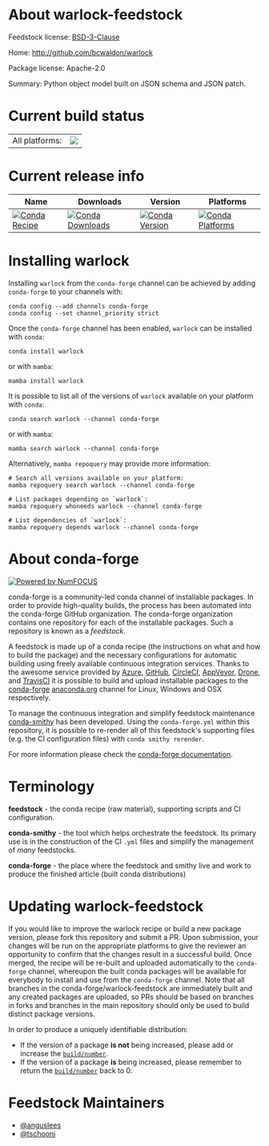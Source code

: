 About warlock-feedstock
=======================

Feedstock license: [BSD-3-Clause](https://github.com/conda-forge/warlock-feedstock/blob/main/LICENSE.txt)

Home: http://github.com/bcwaldon/warlock

Package license: Apache-2.0

Summary: Python object model built on JSON schema and JSON patch.

Current build status
====================


<table><tr><td>All platforms:</td>
    <td>
      <a href="https://dev.azure.com/conda-forge/feedstock-builds/_build/latest?definitionId=4457&branchName=main">
        <img src="https://dev.azure.com/conda-forge/feedstock-builds/_apis/build/status/warlock-feedstock?branchName=main">
      </a>
    </td>
  </tr>
</table>

Current release info
====================

| Name | Downloads | Version | Platforms |
| --- | --- | --- | --- |
| [![Conda Recipe](https://img.shields.io/badge/recipe-warlock-green.svg)](https://anaconda.org/conda-forge/warlock) | [![Conda Downloads](https://img.shields.io/conda/dn/conda-forge/warlock.svg)](https://anaconda.org/conda-forge/warlock) | [![Conda Version](https://img.shields.io/conda/vn/conda-forge/warlock.svg)](https://anaconda.org/conda-forge/warlock) | [![Conda Platforms](https://img.shields.io/conda/pn/conda-forge/warlock.svg)](https://anaconda.org/conda-forge/warlock) |

Installing warlock
==================

Installing `warlock` from the `conda-forge` channel can be achieved by adding `conda-forge` to your channels with:

```
conda config --add channels conda-forge
conda config --set channel_priority strict
```

Once the `conda-forge` channel has been enabled, `warlock` can be installed with `conda`:

```
conda install warlock
```

or with `mamba`:

```
mamba install warlock
```

It is possible to list all of the versions of `warlock` available on your platform with `conda`:

```
conda search warlock --channel conda-forge
```

or with `mamba`:

```
mamba search warlock --channel conda-forge
```

Alternatively, `mamba repoquery` may provide more information:

```
# Search all versions available on your platform:
mamba repoquery search warlock --channel conda-forge

# List packages depending on `warlock`:
mamba repoquery whoneeds warlock --channel conda-forge

# List dependencies of `warlock`:
mamba repoquery depends warlock --channel conda-forge
```


About conda-forge
=================

[![Powered by
NumFOCUS](https://img.shields.io/badge/powered%20by-NumFOCUS-orange.svg?style=flat&colorA=E1523D&colorB=007D8A)](https://numfocus.org)

conda-forge is a community-led conda channel of installable packages.
In order to provide high-quality builds, the process has been automated into the
conda-forge GitHub organization. The conda-forge organization contains one repository
for each of the installable packages. Such a repository is known as a *feedstock*.

A feedstock is made up of a conda recipe (the instructions on what and how to build
the package) and the necessary configurations for automatic building using freely
available continuous integration services. Thanks to the awesome service provided by
[Azure](https://azure.microsoft.com/en-us/services/devops/), [GitHub](https://github.com/),
[CircleCI](https://circleci.com/), [AppVeyor](https://www.appveyor.com/),
[Drone](https://cloud.drone.io/welcome), and [TravisCI](https://travis-ci.com/)
it is possible to build and upload installable packages to the
[conda-forge](https://anaconda.org/conda-forge) [anaconda.org](https://anaconda.org/)
channel for Linux, Windows and OSX respectively.

To manage the continuous integration and simplify feedstock maintenance
[conda-smithy](https://github.com/conda-forge/conda-smithy) has been developed.
Using the ``conda-forge.yml`` within this repository, it is possible to re-render all of
this feedstock's supporting files (e.g. the CI configuration files) with ``conda smithy rerender``.

For more information please check the [conda-forge documentation](https://conda-forge.org/docs/).

Terminology
===========

**feedstock** - the conda recipe (raw material), supporting scripts and CI configuration.

**conda-smithy** - the tool which helps orchestrate the feedstock.
                   Its primary use is in the construction of the CI ``.yml`` files
                   and simplify the management of *many* feedstocks.

**conda-forge** - the place where the feedstock and smithy live and work to
                  produce the finished article (built conda distributions)


Updating warlock-feedstock
==========================

If you would like to improve the warlock recipe or build a new
package version, please fork this repository and submit a PR. Upon submission,
your changes will be run on the appropriate platforms to give the reviewer an
opportunity to confirm that the changes result in a successful build. Once
merged, the recipe will be re-built and uploaded automatically to the
`conda-forge` channel, whereupon the built conda packages will be available for
everybody to install and use from the `conda-forge` channel.
Note that all branches in the conda-forge/warlock-feedstock are
immediately built and any created packages are uploaded, so PRs should be based
on branches in forks and branches in the main repository should only be used to
build distinct package versions.

In order to produce a uniquely identifiable distribution:
 * If the version of a package **is not** being increased, please add or increase
   the [``build/number``](https://docs.conda.io/projects/conda-build/en/latest/resources/define-metadata.html#build-number-and-string).
 * If the version of a package **is** being increased, please remember to return
   the [``build/number``](https://docs.conda.io/projects/conda-build/en/latest/resources/define-metadata.html#build-number-and-string)
   back to 0.

Feedstock Maintainers
=====================

* [@anguslees](https://github.com/anguslees/)
* [@tschoonj](https://github.com/tschoonj/)

